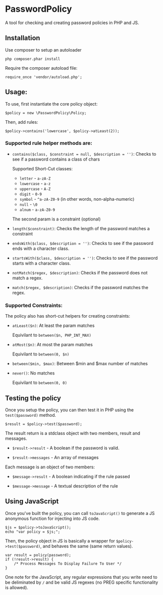 PasswordPolicy
==============

A tool for checking and creating password policies in PHP and JS.

## Installation

Use composer to setup an autoloader

    php composer.phar install

Require the composer autoload file:

    require_once 'vendor/autoload.php';

## Usage:

To use, first instantiate the core policy object:

    $policy = new \PasswordPolicy\Policy;

Then, add rules:

    $policy->contains('lowercase', $policy->atLeast(2));

### Supported rule helper methods are:

 * `contains($class, $constraint = null, $description = '')`: Checks to see if a password contains a class of chars
 
    Supported Short-Cut classes:

    * `letter` - `a-zA-Z`
    * `lowercase` - `a-z`
    * `uppercase` - `A-Z`
    * `digit` - `0-9`
    * `symbol` - `^a-zA-Z0-9` (in other words, non-alpha-numeric)
    * `null` - `\0`
    * `alnum` - `a-zA-Z0-9`

    The second param is a constraint (optional)

 * `length($constraint)`: Checks the length of the password matches a constraint

 * `endsWith($class, $description = '')`: Checks to see if the password ends with a character class.

 * `startsWith($class, $description = '')`: Checks to see if the password starts with a character class.

 * `notMatch($regex, $description)`: Checks if the password does not match a regex.

 * `match($regex, $description)`: Checks if the password matches the regex.

### Supported Constraints:

The policy also has short-cut helpers for creating constraints:

 * `atLeast($n)`: At least the param matches

    Equivilant to `between($n, PHP_INT_MAX)`

 * `atMost($n)`: At most the param matches

    Equivilant to `between(0, $n)`

 * `between($min, $max)`: Between $min and $max number of matches

 * `never()`: No matches
     
    Equivilant to `between(0, 0)`

## Testing the policy

Once you setup the policy, you can then test it in PHP using the `test($password)` method.

    $result = $policy->test($password);

The result return is a stdclass object with two members, result and messages.

 * `$result->result` - A boolean if the password is valid.

 * `$result->messages` - An array of messages

Each message is an object of two members:

 * `$message->result` - A boolean indicating if the rule passed

 * `$message->message` - A textual description of the rule

## Using JavaScript

Once you've built the policy, you can call `toJavaScript()` to generate a JS anonymous function for injecting into JS code.

    $js = $policy->toJavaScript();
    echo "var policy = $js;";

Then, the policy object in JS is basically a wrapper for `$policy->test($password)`, and behaves the same (same return values).

    var result = policy(password);
    if (!result->result) {
        /* Process Messages To Display Failure To User */
    }

One note for the JavaScript, any regular expressions that you write need to be deliminated by `/` and be valid JS regexes (no PREG specific functionality is allowed).

